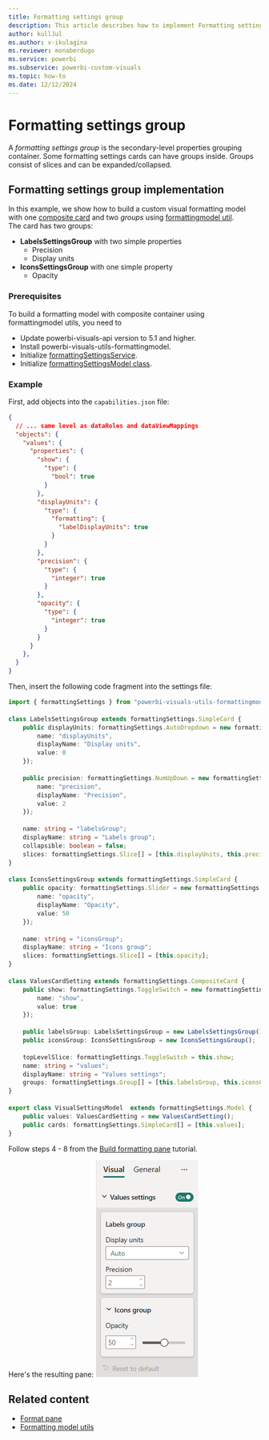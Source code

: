 ```yaml
---
title: Formatting settings group
description: This article describes how to implement Formatting settings group in custom visuals using the formatting model utils
author: kullJul
ms.author: v-ikulagina
ms.reviewer: monaberdugo
ms.service: powerbi
ms.subservice: powerbi-custom-visuals
ms.topic: how-to
ms.date: 12/12/2024
---
```


# Formatting settings group

A *formatting settings group* is the secondary-level properties grouping container. Some formatting settings cards can have groups inside. Groups consist of slices and can be expanded/collapsed.

## Formatting settings group implementation

In this example, we show how to build a custom visual formatting model with one [composite card](formatting-model-card.md#Composite-formatting-card-implementation) and two *groups* using [formattingmodel util](utils-formatting-model.md).  
The card has two groups:

* **LabelsSettingsGroup** with two simple properties
  * Precision
  * Display units
* **IconsSettingsGroup** with one simple property
  * Opacity

### Prerequisites

To build a formatting model with composite container using formattingmodel utils, you need to

* Update powerbi-visuals-api version to 5.1 and higher.
* Install powerbi-visuals-utils-formattingmodel.
* Initialize [formattingSettingsService](utils-formatting-model.md#formatting-settings-service).
* Initialize [formattingSettingsModel class](utils-formatting-model.md#formatting-settings-model).

### Example

First, add objects into the `capabilities.json` file:

```json
{
  // ... same level as dataRoles and dataViewMappings
  "objects": {
    "values": {
      "properties": {
        "show": {
          "type": {
            "bool": true
          }
        },
        "displayUnits": {
          "type": {
            "formatting": {
              "labelDisplayUnits": true
            }
          }
        },
        "precision": {
          "type": {
            "integer": true
          }
        },
        "opacity": {
          "type": {
            "integer": true
          }
        }
      }
    },
  }
}
```

Then, insert the following code fragment into the settings file:

```typescript
import { formattingSettings } from "powerbi-visuals-utils-formattingmodel";

class LabelsSettingsGroup extends formattingSettings.SimpleCard {
    public displayUnits: formattingSettings.AutoDropdown = new formattingSettings.AutoDropdown({
        name: "displayUnits",
        displayName: "Display units",
        value: 0
    });

    public precision: formattingSettings.NumUpDown = new formattingSettings.NumUpDown({
        name: "precision",
        displayName: "Precision",
        value: 2
    });

    name: string = "labelsGroup";
    displayName: string = "Labels group";
    collapsible: boolean = false;
    slices: formattingSettings.Slice[] = [this.displayUnits, this.precision];
}

class IconsSettingsGroup extends formattingSettings.SimpleCard {
    public opacity: formattingSettings.Slider = new formattingSettings.Slider({
        name: "opacity",
        displayName: "Opacity",
        value: 50
    });

    name: string = "iconsGroup";
    displayName: string = "Icons group";
    slices: formattingSettings.Slice[] = [this.opacity];
}

class ValuesCardSetting extends formattingSettings.CompositeCard {
    public show: formattingSettings.ToggleSwitch = new formattingSettings.ToggleSwitch({
        name: "show",
        value: true
    });

    public labelsGroup: LabelsSettingsGroup = new LabelsSettingsGroup();
    public iconsGroup: IconsSettingsGroup = new IconsSettingsGroup();

    topLevelSlice: formattingSettings.ToggleSwitch = this.show;
    name: string = "values";
    displayName: string = "Values settings";
    groups: formattingSettings.Group[] = [this.labelsGroup, this.iconsGroup];
}

export class VisualSettingsModel  extends formattingSettings.Model {
    public values: ValuesCardSetting = new ValuesCardSetting();
    public cards: formattingSettings.SimpleCard[] = [this.values];
}
```

Follow steps 4 - 8 from the [Build formatting pane](utils-formatting-model.md#build-formatting-pane-model-using-formattingmodel-utils) tutorial.

Here's the resulting pane:
![Screenshot of a Group.](media/format-pane/group.png)

## Related content

* [Format pane](format-pane-general.md)
* [Formatting model utils](utils-formatting-model.md)
